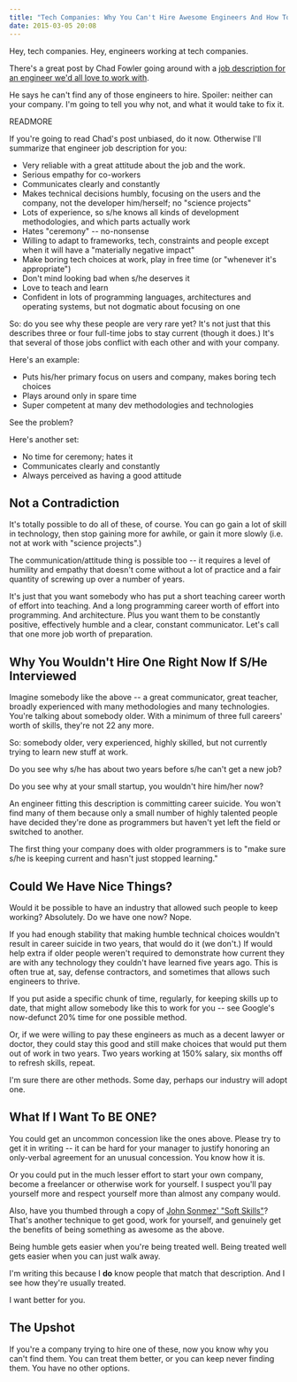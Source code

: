 ```yaml
---
title: "Tech Companies: Why You Can't Hire Awesome Engineers And How To Fix It"
date: 2015-03-05 20:08
---
```


Hey, tech companies. Hey, engineers working at tech companies.

There's a great post by Chad Fowler going around with a <a
href="https://medium.com/@chadfowler/the-best-job-description-for-an-engineer-ever-written-57b42919cc2f">job
description for an engineer we'd all love to work with</a>.

He says he can't find any of those engineers to hire. Spoiler: neither can your company. I'm going to tell you why
not, and what it would take to fix it.

READMORE

If you're going to read Chad's post unbiased, do it now. Otherwise I'll
summarize that engineer job description for you:

* Very reliable with a great attitude about the job and the work.
* Serious empathy for co-workers
* Communicates clearly and constantly
* Makes technical decisions humbly, focusing on the users and the company, not the developer him/herself; no "science projects"
* Lots of experience, so s/he knows all kinds of development methodologies, and which parts actually work
* Hates "ceremony" -- no-nonsense
* Willing to adapt to frameworks, tech, constraints and people except when it will have a "materially negative impact"
* Make boring tech choices at work, play in free time (or "whenever it's appropriate")
* Don't mind looking bad when s/he deserves it
* Love to teach and learn
* Confident in lots of programming languages, architectures and operating systems, but not dogmatic about focusing on one

So: do you see why these people are very rare yet? It's not just that this
describes three or four full-time jobs to stay current (though it does.) It's
that several of those jobs conflict with each other and with your company.

Here's an example:

* Puts his/her primary focus on users and company, makes boring tech choices
* Plays around only in spare time
* Super competent at many dev methodologies and technologies

See the problem?

Here's another set:

* No time for ceremony; hates it
* Communicates clearly and constantly
* Always perceived as having a good attitude

## Not a Contradiction

It's totally possible to do all of these, of course. You can go gain a lot of
skill in technology, then stop gaining more for awhile, or gain it more slowly
(i.e. not at work with "science projects".)

The communication/attitude thing is possible too -- it requires a level of
humility and empathy that doesn't come without a lot of practice and a fair
quantity of screwing up over a number of years.

It's just that you want somebody who has put a short teaching career worth of
effort into teaching. And a long programming career worth of effort into
programming. And architecture. Plus you want them to be constantly positive,
effectively humble and a clear, constant communicator. Let's call that one
more job worth of preparation.

## Why You Wouldn't Hire One Right Now If S/He Interviewed

Imagine somebody like the above -- a great communicator, great teacher,
broadly experienced with many methodologies and many technologies. You're
talking about somebody older. With a minimum of three full careers' worth of
skills, they're not 22 any more.

So: somebody older, very experienced, highly skilled, but not currently trying
to learn new stuff at work.

Do you see why s/he has about two years before s/he can't get a new job?

Do you see why at your small startup, you wouldn't hire him/her now?

An engineer fitting this description is committing career suicide. You won't
find many of them because only a small number of highly talented people have
decided they're done as programmers but haven't yet left the field or switched
to another.

The first thing your company does with older programmers is to "make sure s/he
is keeping current and hasn't just stopped learning."

## Could We Have Nice Things?

Would it be possible to have an industry that allowed such people to keep
working? Absolutely. Do we have one now? Nope.

If you had enough stability that making humble technical choices wouldn't
result in career suicide in two years, that would do it (we don't.) If would
help extra if older people weren't required to demonstrate how current they
are with any technology they couldn't have learned five years ago. This is
often true at, say, defense contractors, and sometimes that allows such
engineers to thrive.

If you put aside a specific chunk of time, regularly, for keeping skills up to
date, that might allow somebody like this to work for you -- see Google's
now-defunct 20% time for one possible method.

Or, if we were willing to pay these engineers as much as a decent lawyer or
doctor, they could stay this good and still make choices that would put them
out of work in two years. Two years working at 150% salary, six months off to
refresh skills, repeat.

I'm sure there are other methods. Some day, perhaps our industry will adopt
one.

## What If I Want To BE ONE?

You could get an uncommon concession like the ones above. Please try to get it
in writing -- it can be hard for your manager to justify honoring an
only-verbal agreement for an unusual concession. You know how it is.

Or you could put in the much lesser effort to start your own company, become a
freelancer or otherwise work for yourself. I suspect you'll pay yourself more
and respect yourself more than almost any company would.

Also, have you thumbed through a copy of <a
href="http://www.amazon.com/Soft-Skills-software-developers-manual/dp/1617292397">John
Sonmez' "Soft Skills"</a>? That's another technique to get good, work for
yourself, and genuinely get the benefits of being something as awesome as the
above.

Being humble gets easier when you're being treated well. Being treated well
gets easier when you can just walk away.

I'm writing this because I <b>do</b> know people that match that
description. And I see how they're usually treated.

I want better for you.

## The Upshot

If you're a company trying to hire one of these, now you know why you can't
find them. You can treat them better, or you can keep never finding them. You
have no other options.
